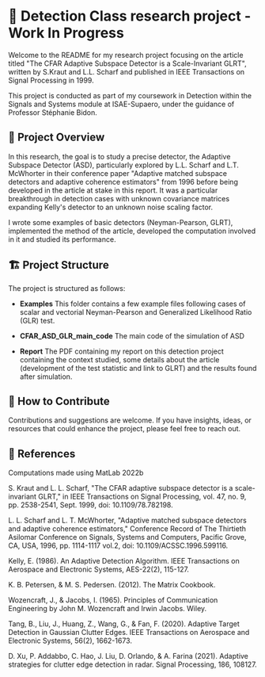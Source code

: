 # 📡 Detection Class research project - Work In Progress


Welcome to the README for my research project focusing on the article titled "The CFAR Adaptive Subspace Detector is a Scale-Invariant GLRT", written by S.Kraut and L.L. Scharf and published in IEEE Transactions on Signal Processing in 1999.

This project is conducted as part of my coursework in Detection within the Signals and Systems module at ISAE-Supaero, under the guidance of Professor Stéphanie Bidon.

## 📝 Project Overview 

In this research, the goal is to study a precise detector, the Adaptive Subspace Detector (ASD), particularly explored by L.L. Scharf and L.T. McWhorter in their conference paper "Adaptive matched subspace detectors and adaptive coherence estimators" from 1996 before being developed in the article at stake in this report. It was a particular breakthrough in detection cases with unknown covariance matrices expanding Kelly's detector to an unknown noise scaling factor. 

I wrote some examples of basic detectors (Neyman-Pearson, GLRT), implemented the method of the article, developed the computation involved in it and studied its performance.


## 🏗️ Project Structure 

The project is structured as follows:

- **Examples** This folder contains a few example files following cases of scalar and vectorial Neyman-Pearson and Generalized Likelihood Ratio (GLR) test.

- **CFAR_ASD_GLR_main_code** The main code of the simulation of ASD

- **Report** The PDF containing my report on this detection project containing the context studied, some details about the article (development of the test statistic and link to GLRT) and the results found after simulation.

## 🤝 How to Contribute 

Contributions and suggestions are welcome. If you have insights, ideas, or resources that could enhance the project, please feel free to reach out.

## 🙏 References 

Computations made using MatLab 2022b

S. Kraut and L. L. Scharf, "The CFAR adaptive subspace detector is a scale-invariant GLRT," in IEEE Transactions on Signal Processing, vol. 47, no. 9, pp. 2538-2541, Sept. 1999, doi: 10.1109/78.782198.

L. L. Scharf and L. T. McWhorter, "Adaptive matched subspace detectors and adaptive coherence estimators," Conference Record of The Thirtieth Asilomar Conference on Signals, Systems and Computers, Pacific Grove, CA, USA, 1996, pp. 1114-1117 vol.2, doi: 10.1109/ACSSC.1996.599116.

Kelly, E. (1986). An Adaptive Detection Algorithm. IEEE Transactions on Aerospace and Electronic Systems, AES-22(2), 115-127.

K. B. Petersen, & M. S. Pedersen. (2012). The Matrix Cookbook.

Wozencraft, J., & Jacobs, I. (1965). Principles of Communication Engineering by John M. Wozencraft and Irwin Jacobs. Wiley.

Tang, B., Liu, J., Huang, Z., Wang, G., & Fan, F. (2020). Adaptive Target Detection in Gaussian Clutter Edges. IEEE Transactions on Aerospace and Electronic Systems, 56(2), 1662-1673.

D. Xu, P. Addabbo, C. Hao, J. Liu, D. Orlando, & A. Farina (2021). Adaptive strategies for clutter edge detection in radar. Signal Processing, 186, 108127.

